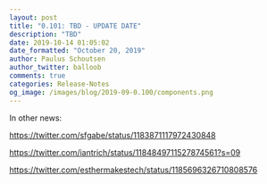 ```yaml
---
layout: post
title: "0.101: TBD - UPDATE DATE"
description: "TBD"
date: 2019-10-14 01:05:02
date_formatted: "October 20, 2019"
author: Paulus Schoutsen
author_twitter: balloob
comments: true
categories: Release-Notes
og_image: /images/blog/2019-09-0.100/components.png
---
```


In other news:

https://twitter.com/sfgabe/status/1183871117972430848

https://twitter.com/iantrich/status/1184849711527874561?s=09

https://twitter.com/esthermakestech/status/1185696326710808576
